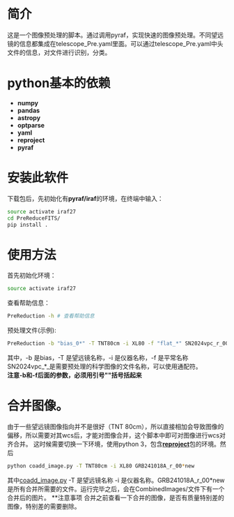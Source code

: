 # 简介
这是一个图像预处理的脚本。通过调用pyraf，实现快速的图像预处理。不同望远镜的信息都集成在telescope_Pre.yaml里面。可以通过telescope_Pre.yaml中头文件的信息，对文件进行识别，分类。
# python基本的依赖
- **numpy** 
- **pandas**
- **astropy**
- **optparse**
- **yaml**
- **reproject**
- **pyraf**

# 安装此软件
下载包后，先初始化有**pyraf/iraf**的环境，在终端中输入：
```bash
source activate iraf27
cd PreReduceFITS/
pip install .
```
# 使用方法
首先初始化环境：
```bash
source activate iraf27
```
查看帮助信息：
```bash
PreReduction -h # 查看帮助信息
```
预处理文件(示例):
```bash
PreReduction -b "bias_0*" -T TNT80cm -i XL80 -f "flat_*" SN2024vpc_r_001.fit
```
其中，-b 是bias，-T 是望远镜名称，-i 是仪器名称，-f 是平常名称 SN2024vpc_*_是需要预处理的科学图像的文件名称，可以使用通配符。    
**注意-b和-f后面的参数，必须用引号""括号括起来**

# 合并图像。
由于一些望远镜图像指向并不是很好（TNT 80cm），所以直接相加会导致图像的偏移，所以需要对其wcs后，才能对图像合并，这个脚本中即可对图像进行wcs对齐合并。
这时候需要切换一下环境，使用python 3，包含[**reproject**](https://reproject.readthedocs.io/en/stable/index.html)包的环境。然后
```bash
python coadd_image.py -T TNT80cm -i XL80 GRB241018A_r_00*new
```
其中[coadd_image.py](../../Photometry/PreReduction/PreReduction/coadd_image.py)
-T 是望远镜名称 -i 是仪器名称。GRB241018A_r_00*new是所有合并所需要的文件。运行完毕之后，会在CombinedImages/文件下有一个合并后的图片。
**注意事项
合并之前查看一下合并的图像，是否有质量特别差的图像，特别差的需要删除。